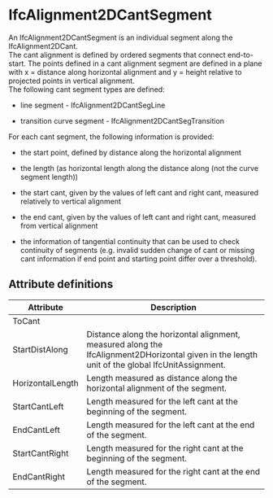 IfcAlignment2DCantSegment
=========================
An IfcAlignment2DCantSegment is an individual segment along the
IfcAlignment2DCant.  
The cant alignment is defined by ordered segments that connect end-to-start.
The points defined in a cant alignment segment are defined in a plane with x =
distance along horizontal alignment and y = height relative to projected
points in vertical alignment.  
The following cant segment types are defined:  

  

  * line segment - IfcAlignment2DCantSegLine
  

  * transition curve segment - IfcAlignment2DCantSegTransition
  

  
For each cant segment, the following information is provided:  

  

  * the start point, defined by distance along the horizontal alignment
  

  * the length (as horizontal length along the distance along (not the curve segment length))
  

  * the start cant, given by the values of left cant and right cant, measured relatively to vertical alignment
  

  * the end cant, given by the values of left cant and right cant, measured from vertical alignment
  

  * the information of tangential continuity that can be used to check continuity of segments (e.g. invalid sudden change of cant or missing cant information if end point and starting point differ over a threshold).
  


Attribute definitions
---------------------
| Attribute        | Description                                                                                                                                    |
|------------------|------------------------------------------------------------------------------------------------------------------------------------------------|
| ToCant           |                                                                                                                                                |
| StartDistAlong   | Distance along the horizontal alignment, measured along the IfcAlignment2DHorizontal given in the length unit of the global IfcUnitAssignment. |
| HorizontalLength | Length measured as distance along the horizontal alignment of the segment.                                                                     |
| StartCantLeft    | Length measured for the left cant at the beginning of the segment.                                                                             |
| EndCantLeft      | Length measured for the left cant at the end of the segment.                                                                                   |
| StartCantRight   | Length measured for the right cant at the beginning of the segment.                                                                            |
| EndCantRight     | Length measured for the right cant at the end of the segment.                                                                                  |

